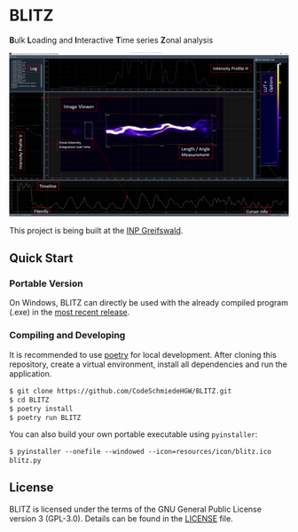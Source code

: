 # BLITZ
**B**ulk **L**oading and **I**nteractive **T**ime series **Z**onal analysis

![Screenshot](resources/public/BLITZ_Short_Description.png)

This project is being built at the [INP Greifswald](https://www.inp-greifswald.de/).

## Quick Start

### Portable Version

On Windows, BLITZ can directly be used with the already compiled program (.exe) in the [most recent
release](https://github.com/CodeSchmiedeHGW/BLITZ/releases/latest).

### Compiling and Developing

It is recommended to use [poetry](https://python-poetry.org/) for local development. After cloning
this repository, create a virtual environment, install all dependencies and run the application.

```shell
$ git clone https://github.com/CodeSchmiedeHGW/BLITZ.git
$ cd BLITZ
$ poetry install
$ poetry run BLITZ
```

You can also build your own portable executable using `pyinstaller`:

```shell
$ pyinstaller --onefile --windowed --icon=resources/icon/blitz.ico blitz.py
```

## License

BLITZ is licensed under the terms of the GNU General Public License version 3 (GPL-3.0). Details
can be found in the [LICENSE](LICENSE) file.
